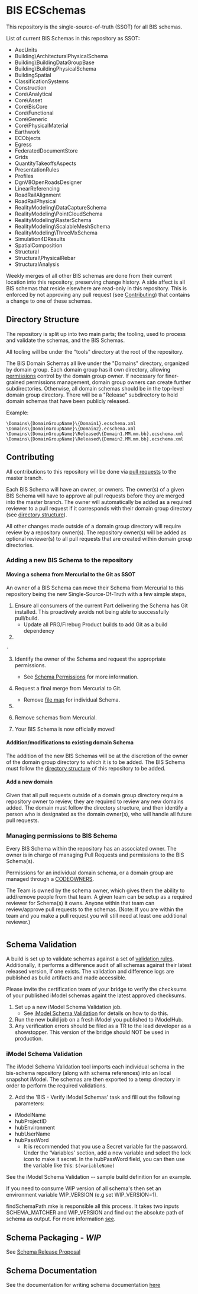 # BIS ECSchemas

This repository is the single-source-of-truth (SSOT) for all BIS schemas.

List of current BIS Schemas in this repository as SSOT:

- AecUnits
- Building\ArchitecturalPhysicalSchema
- Building\BuildingDataGroupBase
- Building\BuildingPhysicalSchema
- BuildingSpatial
- ClassificationSystems
- Construction
- Core\Analytical
- Core\Asset
- Core\BisCore
- Core\Functional
- Core\Generic
- Core\PhysicalMaterial
- Earthwork
- ECObjects
- Egress
- FederatedDocumentStore
- Grids
- QuantityTakeoffsAspects
- PresentationRules
- Profiles
- DgnV8OpenRoadsDesigner
- LinearReferencing
- RoadRailAlignment
- RoadRailPhysical
- RealityModeling\DataCaptureSchema
- RealityModeling\PointCloudSchema
- RealityModeling\RasterSchema
- RealityModeling\ScalableMeshSchema
- RealityModeling\ThreeMxSchema
- Simulation4DResults
- SpatialComposition
- Structural
- Structural\PhysicalRebar
- StructuralAnalysis

Weekly merges of all other BIS schemas are done from their current location into this repository, preserving change history. A side affect is all BIS schemas that reside elsewhere are read-only in this repository. This is enforced by not approving any pull request (see [Contributing](#contributing)) that contains a change to one of these schemas.

## Directory Structure

The repository is split up into two main parts; the tooling, used to process and validate the schemas, and the BIS Schemas.

All tooling will be under the "tools" directory at the root of the repository.

The BIS Domain Schemas all live under the "Domains" directory, organized by domain group. Each domain group has it own directory, allowing [permissions](#managing-permissions-to-bis-schema) control by the domain group owner. If necessary for finer-grained permissions management, domain group owners can create further subdirectories. Otherwise, all domain schemas should be in the top-level domain group directory. There will be a "Release" subdirectory to hold domain schemas that have been publicly released.

Example:

```shell
\Domains\{DomainGroupName}\{Domain1}.ecschema.xml
\Domains\{DomainGroupName}\{Domain2}.ecschema.xml
\Domains\{DomainGroupName}\Released\{Domain1.MM.mm.bb}.ecschema.xml
\Domains\{DomainGroupName}\Released\{Domain2.MM.mm.bb}.ecschema.xml
```

## Contributing

All contributions to this repository will be done via [pull requests](https://docs.github.com/en/github/collaborating-with-pull-requests/proposing-changes-to-your-work-with-pull-requests/about-pull-requests) to the master branch.

Each BIS Schema will have an owner, or owners. The owner(s) of a given BIS Schema will have to approve all pull requests before they are merged into the master branch. The owner will automatically be added as a required reviewer to a pull request if it corresponds with their domain group directory (see [directory structure](#directory-structure)).

All other changes made outside of a domain group directory will require review by a repository owner(s). The repository owner(s) will be added as optional reviewer(s) to all pull requests that are created within domain group directories.

### Adding a new BIS Schema to the repository

#### Moving a schema from Mercurial to the Git as SSOT

An owner of a BIS Schema can move their Schema from Mercurial to this repository being the new Single-Source-Of-Truth with a few simple steps,

1. Ensure all consumers of the current Part delivering the Schema has Git installed. This proactively avoids not being able to successfully pull/build.
    - Update all PRG/Firebug Product builds to add Git as a build dependency
2. 

    - 
    
3. Identify the owner of the Schema and request the appropriate permissions.
    - See [Schema Permissions](#managing-permissions-to-bis-schema) for more information.
  
4. Request a final merge from Mercurial to Git.
    - Remove [file map](tools/hg2git/all_bis/filemaps) for individual Schema. 
5. 
6. Remove schemas from Mercurial.
7. Your BIS Schema is now officially moved!

#### Addition/modifications to existing domain Schema

The addition of the new BIS Schemas will be at the discretion of the owner of the domain group directory to which it is to be added. The BIS Schema must follow the [directory structure](#directory-structure) of this repository to be added.

#### Add a new domain

Given that all pull requests outside of a domain group directory require a repository owner to review, they are required to review any new domains added. The domain must follow the directory structure, and then identify a person who is designated as the domain owner(s), who will handle all future pull requests.

### Managing permissions to BIS Schema

Every BIS Schema within the repository has an associated owner. The owner is in charge of managing Pull Requests and permissions to the BIS Schema(s).

Permissions for an individual domain schema, or a domain group are managed through a [CODEOWNERS](https://github.com/iTwin/bis-schemas/tree/master/.github/CODEOWNERS).

The Team is owned by the schema owner, which gives them the ability to add/remove people from that team. A given team can be setup as a required reviewer for Schema(s) it owns. Anyone within that team can review/approve pull requests to the schemas. (Note: If you are within the team and you make a pull request you will still need at least one additional reviewer.)

#



## Schema Validation

A build is set up to validate schemas against a set of [validation rules](https://imodeljs.github.io/iModelJs-docs-output/bis/intro/bis-schema-validation/). Additionally, it performs a difference audit of all schemas against their latest released version, if one exists. The validation and difference logs are published as build artifacts and made accessible.









Please invite the certification team of your bridge to verify the checksums of your published iModel schemas againt the latest approved checksums.



1. Set up a new iModel Schema Validation job.
    - See [iModel Schema Validation](#imodel-schema-validation) for details on how to do this.
2. Run the new build job on a fresh iModel you published to iModelHub.
3. Any verification errors should be filed as a TR to the lead developer as a showstopper. This version of the bridge should NOT be used in production.






### iModel Schema Validation

The iModel Schema Validation tool imports each individual schema in the bis-schema repository (along with schema references) into an local snapshot iModel. The schemas are then exported to a temp directory in order to perform the required validations. 




2. Add the 'BIS - Verify iModel Schemas' task and fill out the following parameters:

- iModelName
- hubProjectID
- hubEnvironment
- hubUserName
- hubPassWord
  - It is recommended that you use a Secret variable for the password. Under the 'Variables' section, add a new variable and select the lock icon to make it secret. In the hubPassWord field, you can then use the variable like this: `$(variableName)`

See the iModel Schema Validation -- sample build definition for an example.

 



If you need to consume WIP version of all schema's then set an environment variable WIP_VERSION (e.g set WIP_VERSION=1).

findSchemaPath.mke is responsible all this process. It takes two inputs SCHEMA_MATCHER and WIP_VERSION and find out the absolute path of schema as output. For more information [see](./findSchemaPath.mke).

## Schema Packaging - *WIP*

See [Schema Release Proposal](./docs/schema-release-process.md)

## Schema Documentation

See the documentation for writing schema documentation [here](./docs/writing-schema-documentation.md)
